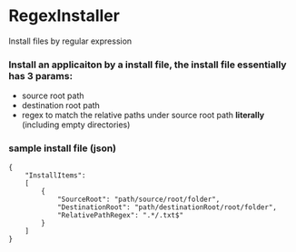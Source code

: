 # RegexInstaller
Install files by regular expression

### Install an applicaiton by a install file, the install file essentially has 3 params:
* source root path
* destination root path
* regex to match the relative paths under source root path **literally** (including empty directories)

### sample install file (json)
```
{
    "InstallItems":
    [
        {
            "SourceRoot": "path/source/root/folder",
            "DestinationRoot": "path/destinationRoot/root/folder",
            "RelativePathRegex": ".*/.txt$"
        }
    ]
}
```
